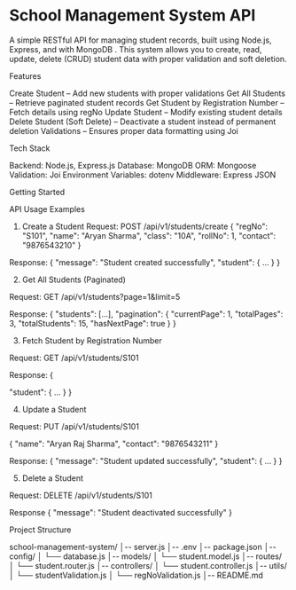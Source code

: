 # School Management System API

A simple RESTful API for managing student records, built using Node.js, Express, and with  MongoDB .
This system allows you to create, read, update, delete (CRUD) student data with proper validation and soft deletion.

Features

Create Student – Add new students with proper validations
Get All Students – Retrieve paginated student records
Get Student by Registration Number – Fetch details using regNo
Update Student – Modify existing student details
Delete Student (Soft Delete) – Deactivate a student instead of permanent deletion
Validations – Ensures proper data formatting using Joi

Tech Stack

Backend: Node.js, Express.js
Database: MongoDB
ORM: Mongoose
Validation: Joi
Environment Variables: dotenv
Middleware: Express JSON

Getting Started

API Usage Examples

1) Create a Student
Request:
POST /api/v1/students/create
{
  "regNo": "S101",
  "name": "Aryan Sharma",
  "class": "10A",
  "rollNo": 1,
  "contact": "9876543210"
}

Response:
{
  "message": "Student created successfully",
  "student": { ... }
}

2) Get All Students (Paginated)

Request:
GET /api/v1/students?page=1&limit=5

Response:
{
  "students": [...],
  "pagination": {
    "currentPage": 1,
    "totalPages": 3,
    "totalStudents": 15,
    "hasNextPage": true
  }
}

3) Fetch Student by Registration Number

Request:
GET /api/v1/students/S101

Response:
{
  
  "student": { ... }
}

4) Update a Student

   
Request:
PUT /api/v1/students/S101

{
  "name": "Aryan Raj Sharma",
  "contact": "9876543211"
}

Response:
{
  "message": "Student updated successfully",
  "student": { ... }
}


5)  Delete a Student

   Request:
   DELETE /api/v1/students/S101

   Response
   {
  "message": "Student deactivated successfully"
  }

  Project Structure
  
school-management-system/
│-- server.js
│-- .env
│-- package.json
│-- config/
│   └── database.js
│-- models/
│   └── student.model.js
│-- routes/
│   └── student.router.js
│-- controllers/
│   └── student.controller.js
│-- utils/
│   └── studentValidation.js
│   └── regNoValidation.js
│-- README.md


















